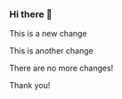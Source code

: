 ### Hi there 👋

This is a new change

This is another change

There are no more changes!

Thank you!
